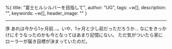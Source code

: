 %{
  title: "富士ヒルシルバーを目指して",
  author: "UG",
  tags: ~w[],
  description: "",
  keywords: ~w[],
  header_image: ""
}

---
序 あれは今から1ヶ月前...。いや、1ヶ月と少し前だっただろうか... なにをきっかけにそうなったのかも今となってはあまり記憶にない。 ただ気がついたら家にローラーが届き目標が決まっていたのだ。


